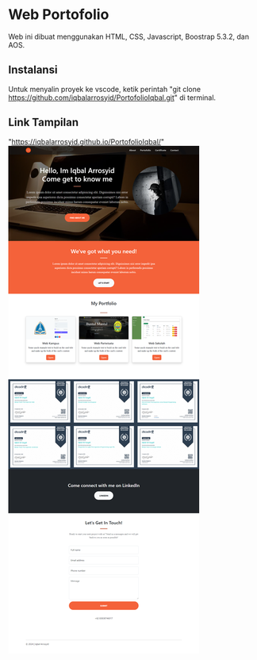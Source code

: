 # Web Portofolio
Web ini dibuat menggunakan HTML, CSS, Javascript, Boostrap 5.3.2, dan AOS.
## Instalansi
Untuk menyalin proyek ke vscode, ketik perintah "git clone https://github.com/iqbalarrosyid/PortofolioIqbal.git" di terminal.
## Link Tampilan
"https://iqbalarrosyid.github.io/PortofolioIqbal/"
![alt text](https://github.com/iqbalarrosyid/PortofolioIqbal/blob/main/asset/Portofolio-Iqbal.png?raw=true)
